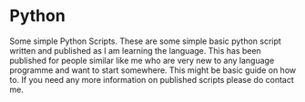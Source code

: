 # Python
Some simple Python Scripts.
These are some simple basic python script written and published as I am learning the language.
This has been published for people similar like me who are very new to any language programme and want to start somewhere.
This might be basic guide on how to.
If you need any more information on published scripts please do contact me.
